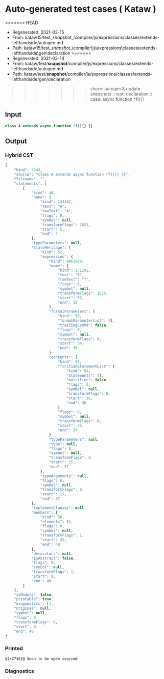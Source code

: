 # Auto-generated test cases ( Kataw )
<<<<<<< HEAD
- Regenerated: 2021-03-15
- From: kataw15/test\__snapshot__/compiler/js/expressions/classes/extends-lefthandside/autogen.md
- Path: kataw15/test\__snapshot__\compiler\js\expressions\classes\extends-lefthandside\gen\declaration
=======
- Regenerated: 2021-03-14
- From: kataw/test/__snapshot__/compiler/js/expressions/classes/extends-lefthandside/autogen.md
- Path: kataw/test/__snapshot__/compiler/js/expressions/classes/extends-lefthandside/gen/declaration
>>>>>>> chore: autogen & update snapshots
> :: test: declaration
> :: case: async function *f(){}
## Input

`````js
class A extends async function *f(){} {}
`````

## Output

### Hybrid CST

```javascript
{
    "kind": 2243,
    "source": "class A extends async function *f(){} {}",
    "filename": "",
    "statements": [
        {
            "kind": 48,
            "name": {
                "kind": 131102,
                "text": "A",
                "rawText": "A",
                "flags": 0,
                "symbol": null,
                "transformFlags": 1025,
                "start": 5,
                "end": 7
            },
            "typeParameters": null,
            "classHeritage": {
                "kind": 52,
                "expression": {
                    "kind": 9963540,
                    "name": {
                        "kind": 131102,
                        "text": "f",
                        "rawText": "f",
                        "flags": 0,
                        "symbol": null,
                        "transformFlags": 1025,
                        "start": 32,
                        "end": 33
                    },
                    "formalParameters": {
                        "kind": 90,
                        "formalParameterList": [],
                        "trailingComma": false,
                        "flags": 0,
                        "symbol": null,
                        "transformFlags": 0,
                        "start": 34,
                        "end": 35
                    },
                    "contents": {
                        "kind": 91,
                        "functionStatementList": {
                            "kind": 94,
                            "statements": [],
                            "multiline": false,
                            "flags": 0,
                            "symbol": null,
                            "transformFlags": 0,
                            "start": 36,
                            "end": 36
                        },
                        "flags": 0,
                        "symbol": null,
                        "transformFlags": 0,
                        "start": 35,
                        "end": 37
                    },
                    "typeParameters": null,
                    "type": null,
                    "flags": 0,
                    "symbol": null,
                    "transformFlags": 8,
                    "start": 15,
                    "end": 37
                },
                "typeArguments": null,
                "flags": 0,
                "symbol": null,
                "transformFlags": 0,
                "start": 15,
                "end": 37
            },
            "implementClauses": null,
            "members": {
                "kind": 50,
                "elements": [],
                "flags": 0,
                "symbol": null,
                "transformFlags": 1,
                "start": 39,
                "end": 40
            },
            "decorators": null,
            "isAbstract": false,
            "flags": 0,
            "symbol": null,
            "transformFlags": 1,
            "start": 0,
            "end": 40
        }
    ],
    "isModule": false,
    "printable": true,
    "diagnostics": [],
    "original": null,
    "symbol": null,
    "flags": 0,
    "transformFlags": 0,
    "start": 0,
    "end": 40
}
```

### Printed

```javascript
@{x2716}@ Soon to be open sourced
```

### Diagnostics

```javascript

```

